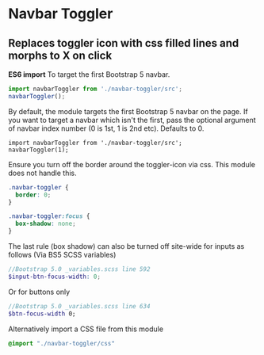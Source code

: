 # Navbar Toggler

## Replaces toggler icon with css filled lines and morphs to X on click

**ES6 import**
To target the first Bootstrap 5 navbar.

```JavaScript
import navbarToggler from './navbar-toggler/src';
navbarToggler();
```

By default, the module targets the first Bootstrap 5 navbar on the page. If you want to target a navbar which isn't the first, pass the optional argument of navbar index number (0 is 1st, 1 is 2nd etc). Defaults to 0.

```JS
import navbarToggler from './navbar-toggler/src';
navbarToggler(1);
```

Ensure you turn off the border around the toggler-icon via css. This module does not handle this. 

```CSS
.navbar-toggler {
  border: 0;
}

.navbar-toggler:focus {
  box-shadow: none; 
}
```
The last rule (box shadow) can also be turned off site-wide for inputs as follows (Via BS5 SCSS variables)

```SCSS
//Bootstrap 5.0 _variables.scss line 592
$input-btn-focus-width: 0;
```

Or for buttons only
```SCSS
//Bootstrap 5.0 _variables.scss line 634
$btn-focus-width 0;
```

Alternatively import a CSS file from this module

```SCSS
@import "./navbar-toggler/css"
```


